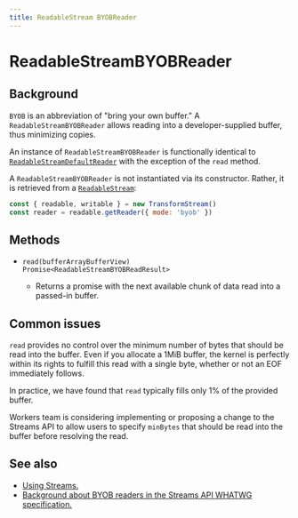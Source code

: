 ```yaml
---
title: ReadableStream BYOBReader
---
```

<!-- The space in the title was introduced to create a pleasing line-break in the title in the sidebar. -->

# ReadableStreamBYOBReader

<!-- TODO: See EW-2105. Should we document this if it isn't effectively using buffer space? -->

## Background

`BYOB` is an abbreviation of "bring your own buffer." A `ReadableStreamBYOBReader` allows reading into a developer-supplied buffer, thus minimizing copies.

An instance of `ReadableStreamBYOBReader` is functionally identical to [`ReadableStreamDefaultReader`](/reference/streams/readablestreamdefaultreader) with the exception of the `read` method.

A `ReadableStreamBYOBReader` is not instantiated via its constructor. Rather, it is retrieved from a [`ReadableStream`](/reference/streams/readablestream):

```javascript
const { readable, writable } = new TransformStream()
const reader = readable.getReader({ mode: 'byob' })
```

## Methods

<Definitions>

- <Code>read(buffer<ParamType>ArrayBufferView</ParamType>) <TypeLink href="https://streams.spec.whatwg.org/#dictdef-readablestreambyobreadresult">Promise&lt;ReadableStreamBYOBReadResult></TypeLink></Code>

  - Returns a promise with the next available chunk of data read into a passed-in buffer.

</Definitions>

## Common issues

  <Aside type="warning" header="Warning">

  `read` provides no control over the minimum number of bytes that should be read into the buffer. Even if you allocate a 1MiB buffer, the kernel is perfectly within its rights to fulfill this read with a single byte, whether or not an EOF immediately follows.

  In practice, we have found that `read` typically fills only 1% of the provided buffer.

  Workers team is considering implementing or proposing a change to the Streams API to allow users to specify `minBytes` that should be read into the buffer before resolving the read.

  </Aside>

## See also

- [Using Streams.](/learning/using-streams)
- [Background about BYOB readers in the Streams API WHATWG specification.](https://streams.spec.whatwg.org/#byob-readers)
